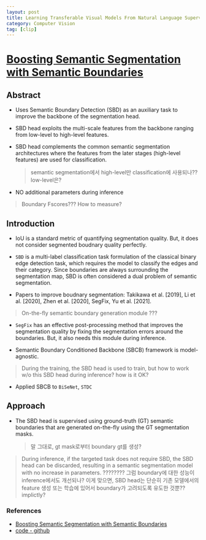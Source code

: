 ```yaml
---
layout: post
title: Learning Transferable Visual Models From Natural Language Supervision
category: Computer Vision
tag: [clip]
---
```


# [Boosting Semantic Segmentation with Semantic Boundaries](https://arxiv.org/abs/2304.09427)

## Abstract

* Uses Semantic Boundary Detection (SBD) as an auxiliary task to improve the backbone of the segmentation head.

* SBD head exploits the multi-scale features from the backbone ranging from low-level to high-level features.

* SBD head complements the common semantic segmentation architectures where the features from the later stages (high-level features) are used for classification.
    > semantic segmentation에서 high-level만 classification에 사용되나?? low-level은?

* NO additional parameters during inference

> Boundary Fscores??? How to measure?


## Introduction

* IoU is a standard metric of quantifying segmentation quality. But, it does not consider segmented boudnary quality perfectly.

* `SBD` is a multi-label classification task formulation of the classical binary edge detection task, which requires the
model to classify the edges and their category. Since boundaries are always surrounding the segmentation map, SBD is
often considered a dual problem of semantic segmentation.

* Papers to improve boudnary segmentation: Takikawa et al. [2019], Li et al. [2020], Zhen et al. [2020], SegFix, Yu et al. [2021].

> On-the-fly semantic boundary generation module ???

* `SegFix` has an effective post-processing method that improves the segmentation quality by fixing the segmentation errors around the boundaries. But, it also needs this module during inference. 

*  Semantic Boundary Conditioned Backbone (SBCB) framework is model-agnostic.

> During the training, the SBD head is used to train, but how to work w/o this SBD head during inference? how is it OK?

* Applied SBCB to `BiSeNet`, `STDC`


## Approach

* The SBD head is supervised using ground-truth (GT) semantic boundaries that are generated on-the-fly using the GT segmentation masks.
    > 말 그대로, gt mask로부터 boundary gt를 생성?

> During inference, if the targeted task does not require SBD, the SBD head can be discarded, resulting in a semantic segmentation model with no increase in parameters. ???????? 그럼 boundary에 대한 성능이 inference에서도 개선되나?
이게 맞으면, SBD head는 단순히 기존 모델에서의 feature 생성 또는 학습에 있어서 boundary가 고려되도록 유도한 것뿐?? implictly?




### References
- [Boosting Semantic Segmentation with Semantic Boundaries](https://arxiv.org/abs/2304.09427)
- [code - github](https://github.com/haruishi43/boundary_boost_mmseg)